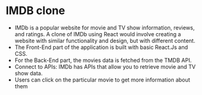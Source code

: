 #                                                                       IMDB clone
* IMDb is a popular website for movie and TV show information, reviews, and ratings. A clone of IMDb using React would involve creating a website with similar functionality and design, but with different content.
* The Front-End part of the application is built with basic React.Js and CSS.
* For the Back-End part, the movies data is fetched from the TMDB API.
* Connect to APIs: IMDb has APIs that allow you to retrieve movie and TV show data.
* Users can click on the particular movie to get more information about them
